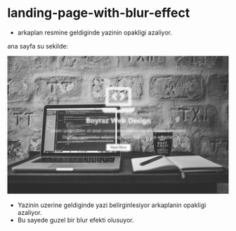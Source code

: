 # landing-page-with-blur-effect

* arkaplan resmine geldiginde  yazinin opakligi azaliyor.


ana sayfa su sekilde:

![alt text](https://github.com/tlhbyrz/landing-page-with-blur-effect/blob/master/landing%20page%20with%20blur%20effect/%7B6A72ED71-881D-44A7-9E73-36EB39A9092E%7D.png "Logo Title Text 1")

* Yazinin uzerine geldiginde yazi belirginlesiyor arkaplanin opakligi azaliyor.
* Bu sayede guzel bir blur efekti olusuyor.

